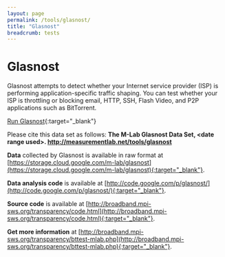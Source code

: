 ```yaml
---
layout: page
permalink: /tools/glasnost/
title: "Glasnost"
breadcrumb: tests
---
```


# Glasnost

Glasnost attempts to detect whether your Internet service provider (ISP) is performing application-specific traffic shaping. You can test whether your ISP is throttling or blocking email, HTTP, SSH, Flash Video, and P2P applications such as BitTorrent.

[Run Glasnost](http://broadband.mpi-sws.org/transparency/bttest-mlab.php){:target="_blank"}

Please cite this data set as follows: **The M-Lab Glasnost Data Set, &lt;date range used&gt;. http://measurementlab.net/tools/glasnost**

**Data** collected by Glasnost is available in raw format at [https://storage.cloud.google.com/m-lab/glasnost](https://storage.cloud.google.com/m-lab/glasnost){:target="_blank"}.

**Data analysis code** is available at [http://code.google.com/p/glasnost/](http://code.google.com/p/glasnost/){:target="_blank"}.

**Source code** is available at [http://broadband.mpi-sws.org/transparency/code.html](http://broadband.mpi-sws.org/transparency/code.html){:target="_blank"}.

**Get more information** at [http://broadband.mpi-sws.org/transparency/bttest-mlab.php](http://broadband.mpi-sws.org/transparency/bttest-mlab.php){:target="_blank"}.